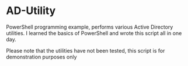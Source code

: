 # AD-Utility
PowerShell programming example, performs various Active Directory utilities. 
I learned the basics of PowerShell and wrote this script all in one day. 

Please note that the utilities have not been tested, this script is for demonstration
purposes only
